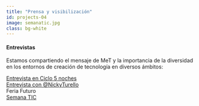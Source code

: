 ```yaml
---
title: "Prensa y visibilización"
id: projects-04
image: semanatic.jpg
class: bg-white
---
```


#### Entrevistas

Estamos compartiendo el mensaje de MeT y la importancia de la diversidad en los entornos de creación de tecnología en diversos ámbitos:

<div class="text-highlight">
    <a href="https://www.youtube.com/watch?v=ezYGcI4cBU4"><i class="la la-plus"></i> Entrevista en Ciclo 5 noches</a>
</div>
<div class="text-highlight">
    <a href="https://twitter.com/LosTurello/status/1025193094248099841"><i class="la la-plus"></i> Entrevista con @NickyTurello</a>
</div>
<div class="text-highlight">
    <i class="la la-plus"></i> Feria Futuro
</div>
<div class="text-highlight">
    <a href="https://twitter.com/SemanaTICcba/status/1029853077816401920"><i class="la la-plus"></i> Semana TIC</a>
</div>
